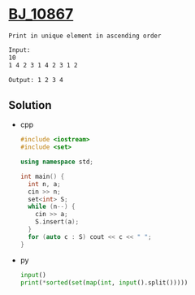 # [BJ_10867](https://acmicpc.net/problem/10867)

```en
Print in unique element in ascending order
```

```txt
Input:
10
1 4 2 3 1 4 2 3 1 2

Output: 1 2 3 4
```

## Solution

* cpp

  ```cpp
  #include <iostream>
  #include <set>

  using namespace std;

  int main() {
    int n, a;
    cin >> n;
    set<int> S;
    while (n--) {
      cin >> a;
      S.insert(a);
    }
    for (auto c : S) cout << c << " ";
  }
  ```

* py

  ```py
  input()
  print(*sorted(set(map(int, input().split()))))
  ```
